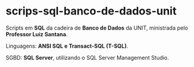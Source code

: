 # scrips-sql-banco-de-dados-unit
 Scripts em **SQL** da cadeira de **Banco de Dados** da UNIT, ministrada pelo **Professor Luiz Santana**.
 
Linguagens: **ANSI SQL e Transact-SQL (T-SQL)**.
 
SGBD: **SQL Server**, utilizando o SQL Server Management Studio.
